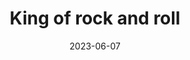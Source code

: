 ---
title: "King of rock and roll"
type: hashtag
date: 2023-06-07
hashtag: king-of-rock-and-roll
tags:
  - Elvis Presley
  - occupation
---